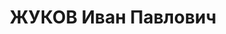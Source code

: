 ---
title: ЖУКОВ Иван Павлович
description: 'Род. в 1889, русский, член ВКП(б) с 1909, в органах НКВД с 1918 по 1921,
  член ЦК ВКП(б) 14-17 съездов, член ЦИК СССР 5-7 созывов.

  Награды: 20.12.1932 - знак «Почетный работник ВЧК—ОГПУ (XV)».

  зам. наркома связи СССР.

  Арестован 22.06.1937. Осужден 29.10.1937 ВК ВС СССР, ВМН. Расстрелян 30.10.1937,
  Москва.

  Реабилитирован 14.03.1956.'
---